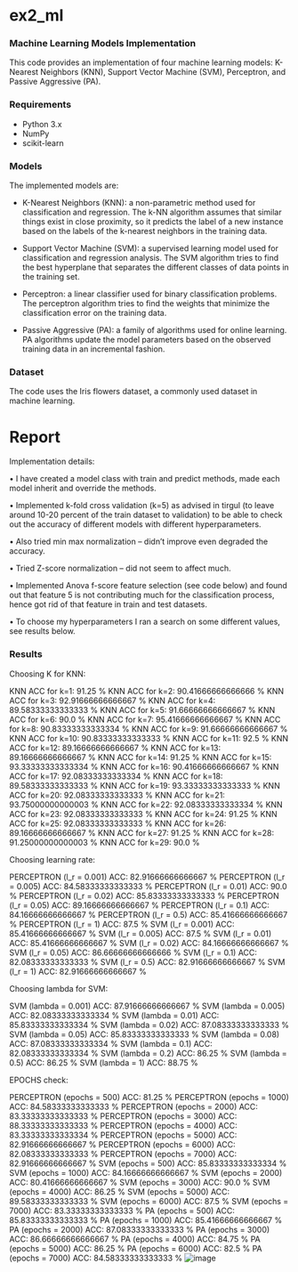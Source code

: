 # ex2_ml
### Machine Learning Models Implementation
This code provides an implementation of four machine learning models: K-Nearest Neighbors (KNN),
Support Vector Machine (SVM), Perceptron, and Passive Aggressive (PA).

### Requirements
* Python 3.x
* NumPy
* scikit-learn

### Models

The implemented models are:

* K-Nearest Neighbors (KNN): a non-parametric method used for classification and regression. The k-NN algorithm assumes that similar things exist in close proximity, so it predicts the label of a new instance based on the labels of the k-nearest neighbors in the training data.

* Support Vector Machine (SVM): a supervised learning model used for classification and regression analysis. The SVM algorithm tries to find the best hyperplane that separates the different classes of data points in the training set.

* Perceptron: a linear classifier used for binary classification problems. The perceptron algorithm tries to find the weights that minimize the classification error on the training data.

* Passive Aggressive (PA): a family of algorithms used for online learning. PA algorithms update the model parameters based on the observed training data in an incremental fashion.

### Dataset
The code uses the Iris flowers dataset, a commonly used dataset in machine learning.

# Report

Implementation details:

•	I have created a model class with train and predict methods, made each model inherit and override the methods.

•	Implemented k-fold cross validation (k=5) as advised in tirgul (to leave around 10-20 percent of the train dataset to validation) to be able to check out the accuracy of different models with different hyperparameters.

•	Also tried min max normalization – didn’t improve even degraded the accuracy.

•	Tried Z-score normalization – did not seem to affect much.

•	Implemented Anova f-score feature selection (see code below) and found out that feature 5 is not contributing much for the classification process, hence got rid of that feature in train and test datasets.

•	To choose my hyperparameters I ran a search on some different values, see results below.

### Results

Choosing K for KNN:

KNN ACC for k=1:  91.25 %
KNN ACC for k=2:  90.41666666666666 %
KNN ACC for k=3:  92.91666666666667 %
KNN ACC for k=4:  89.58333333333333 %
KNN ACC for k=5:  91.66666666666667 %
KNN ACC for k=6:  90.0 %
KNN ACC for k=7:  95.41666666666667 %
KNN ACC for k=8:  90.83333333333334 %
KNN ACC for k=9:  91.66666666666667 %
KNN ACC for k=10:  90.83333333333333 %
KNN ACC for k=11:  92.5 %
KNN ACC for k=12:  89.16666666666667 %
KNN ACC for k=13:  89.16666666666667 %
KNN ACC for k=14:  91.25 %
KNN ACC for k=15:  93.33333333333334 %
KNN ACC for k=16:  90.41666666666667 %
KNN ACC for k=17:  92.08333333333334 %
KNN ACC for k=18:  89.58333333333333 %
KNN ACC for k=19:  93.33333333333333 %
KNN ACC for k=20:  92.08333333333333 %
KNN ACC for k=21:  93.75000000000003 %
KNN ACC for k=22:  92.08333333333334 %
KNN ACC for k=23:  92.08333333333333 %
KNN ACC for k=24:  91.25 %
KNN ACC for k=25:  92.08333333333333 %
KNN ACC for k=26:  89.16666666666667 %
KNN ACC for k=27:  91.25 %
KNN ACC for k=28:  91.25000000000003 %
KNN ACC for k=29:  90.0 %

Choosing learning rate:

PERCEPTRON (l_r = 0.001) ACC:  82.91666666666667 %
PERCEPTRON (l_r = 0.005) ACC:  84.58333333333333 %
PERCEPTRON (l_r = 0.01) ACC:  90.0 %
PERCEPTRON (l_r = 0.02) ACC:  85.83333333333333 %
PERCEPTRON (l_r = 0.05) ACC:  89.16666666666667 %
PERCEPTRON (l_r = 0.1) ACC:  84.16666666666667 %
PERCEPTRON (l_r = 0.5) ACC:  85.41666666666667 %
PERCEPTRON (l_r = 1) ACC:  87.5 %
SVM (l_r = 0.001) ACC:  85.41666666666667 %
SVM (l_r = 0.005) ACC:  87.5 %
SVM (l_r = 0.01) ACC:  85.41666666666667 %
SVM (l_r = 0.02) ACC:  84.16666666666667 %
SVM (l_r = 0.05) ACC:  86.66666666666666 %
SVM (l_r = 0.1) ACC:  82.08333333333333 %
SVM (l_r = 0.5) ACC:  82.91666666666667 %
SVM (l_r = 1) ACC:  82.91666666666667 %


Choosing lambda for SVM:

SVM (lambda = 0.001) ACC:  87.91666666666667 % 
SVM (lambda = 0.005) ACC:  82.08333333333334 % 
SVM (lambda = 0.01) ACC:  85.83333333333334 % 
SVM (lambda = 0.02) ACC:  87.08333333333333 % 
SVM (lambda = 0.05) ACC:  85.83333333333333 % 
SVM (lambda = 0.08) ACC:  87.08333333333334 % 
SVM (lambda = 0.1) ACC:  82.08333333333334 % 
SVM (lambda = 0.2) ACC:  86.25 % 
SVM (lambda = 0.5) ACC:  86.25 % 
SVM (lambda = 1) ACC:  88.75 % 


EPOCHS check:

PERCEPTRON (epochs = 500) ACC:  81.25 % 
PERCEPTRON (epochs = 1000) ACC:  84.58333333333333 % 
PERCEPTRON (epochs = 2000) ACC:  83.33333333333333 % 
PERCEPTRON (epochs = 3000) ACC:  88.33333333333333 % 
PERCEPTRON (epochs = 4000) ACC:  83.33333333333334 % 
PERCEPTRON (epochs = 5000) ACC:  82.91666666666667 % 
PERCEPTRON (epochs = 6000) ACC:  82.08333333333333 % 
PERCEPTRON (epochs = 7000) ACC:  82.91666666666667 % 
SVM (epochs = 500) ACC:  85.83333333333334 % 
SVM (epochs = 1000) ACC:  84.16666666666667 % 
SVM (epochs = 2000) ACC:  80.41666666666667 % 
SVM (epochs = 3000) ACC:  90.0 % 
SVM (epochs = 4000) ACC:  86.25 % 
SVM (epochs = 5000) ACC:  89.58333333333333 % 
SVM (epochs = 6000) ACC:  87.5 % 
SVM (epochs = 7000) ACC:  83.33333333333333 % 
PA (epochs = 500) ACC:  85.83333333333333 % 
PA (epochs = 1000) ACC:  85.41666666666667 % 
PA (epochs = 2000) ACC:  87.08333333333333 % 
PA (epochs = 3000) ACC:  86.66666666666667 % 
PA (epochs = 4000) ACC:  84.75 % 
PA (epochs = 5000) ACC:  86.25 % 
PA (epochs = 6000) ACC:  82.5 % 
PA (epochs = 7000) ACC:  84.58333333333333 %
![image](https://user-images.githubusercontent.com/45519333/227002854-7b3046eb-fb92-41ac-b504-3deabf17a266.png)






